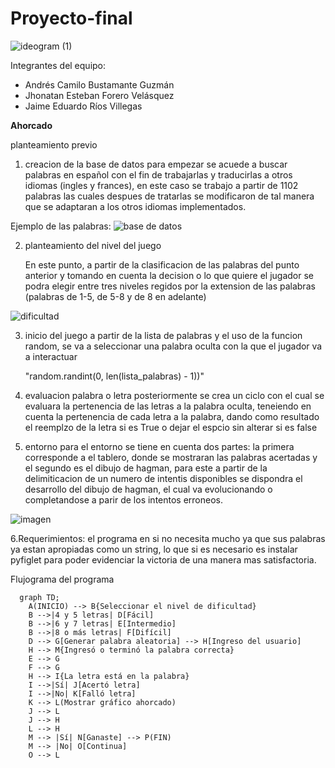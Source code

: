 # Proyecto-final

![ideogram (1)](https://github.com/jeriosv/taller_1/assets/142249529/5bd59e64-9074-4caf-beac-929549df998f)


Integrantes del equipo:
- Andrés Camilo Bustamante Guzmán
- Jhonatan Esteban Forero Velásquez
- Jaime Eduardo Ríos Villegas
  
**Ahorcado**

planteamiento previo

1. creacion de la base de datos
   para empezar se acuede a buscar palabras en español con el fin de trabajarlas y traducirlas a otros idiomas (ingles y frances), en este caso se trabajo a partir de 1102 palabras las cuales despues de tratarlas se modificaron de tal manera que se adaptaran a los otros idiomas implementados.

Ejemplo de las palabras:
![base de datos](https://github.com/AndresBustamant/Proyecto-final/assets/141858005/b9b88b1b-f72b-4587-8d7f-9de5e6706d8f)

   
2. planteamiento del nivel del juego

   En este punto, a partir de la clasificacion de las palabras del punto anterior y tomando en cuenta la decision o lo que quiere el jugador se podra elegir entre tres niveles regidos por la extension de las palabras (palabras de 1-5, de 5-8 y de 8 en adelante)

![dificultad](https://github.com/AndresBustamant/Proyecto-final/assets/141858005/dc4cff37-20f6-4aed-8c1f-ba551ddbb221)

3. inicio del juego
   a partir de la lista de palabras y el uso de la funcion random, se va a seleccionar una palabra oculta con la que el jugador va a interactuar

   "random.randint(0, len(lista_palabras) - 1))"
   
4. evaluacion palabra o letra
   posteriormente se crea un ciclo con el cual se evaluara la pertenencia de las letras a la palabra oculta, teneiendo en cuenta la pertenencia de cada letra a la palabra, dando como resultado el reemplzo de la letra si es True o dejar el espcio sin alterar si es false

5. entorno 
   para el entorno se tiene en cuenta dos partes: la primera corresponde a el tablero, donde se mostraran las palabras acertadas y el segundo es el  dibujo de hagman, para este a partir de la delimiticacion de un numero de intentis disponibles se dispondra el desarrollo del dibujo de hagman, el cual va evolucionando o completandose a parir de los intentos erroneos.

![imagen ](https://github.com/AndresBustamant/Proyecto-final/assets/141858005/99d5b9d0-84b2-4659-8f07-9b79415653a5)

6.Requerimientos:
  el programa en si no necesita mucho ya que sus palabras ya estan apropiadas como un string, lo que si es necesario es instalar pyfiglet para poder evidenciar la victoria de una manera mas satisfactoria.

  
Flujograma del programa

```mermaid
  graph TD;
    A(INICIO) --> B{Seleccionar el nivel de dificultad}
    B -->|4 y 5 letras| D[Fácil] 
    B -->|6 y 7 letras| E[Intermedio] 
    B -->|8 o más letras| F[Difícil] 
    D --> G[Generar palabra aleatoria] --> H[Ingreso del usuario]
    H --> M{Ingresó o terminó la palabra correcta}
    E --> G 
    F --> G 
    H --> I{La letra está en la palabra}
    I -->|Sí| J[Acertó letra]
    I -->|No| K[Falló letra]
    K --> L(Mostrar gráfico ahorcado)
    J --> L
    J --> H
    L --> H
    M --> |Sí| N[Ganaste] --> P(FIN)
    M --> |No| O[Continua] 
    O --> L
```
